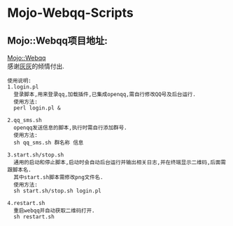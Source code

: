 # Mojo-Webqq-Scripts
## Mojo::Webqq项目地址:
[Mojo::Webqq](https://github.com/sjdy521/Mojo-Webqq)  
感谢[灰灰](https://github.com/sjdy521)的倾情付出.

```
使用说明:
1.login.pl
  登录脚本,用来登录qq,加载插件,已集成openqq,需自行修改QQ号及后台运行.
  使用方法:
  perl login.pl &

2.qq_sms.sh
  openqq发送信息的脚本,执行时需自行添加群号.
  使用方法:
  sh qq_sms.sh 群名称 信息

3.start.sh/stop.sh
  通用的启动和停止脚本,启动时会自动后台运行并输出相关日志,并在终端显示二维码,后面需跟脚本名.
  其中start.sh脚本需修改png文件名.
  使用方法:
  sh start.sh/stop.sh login.pl

4.restart.sh
  重启webqq并自动获取二维码打开.
  sh restart.sh
```
